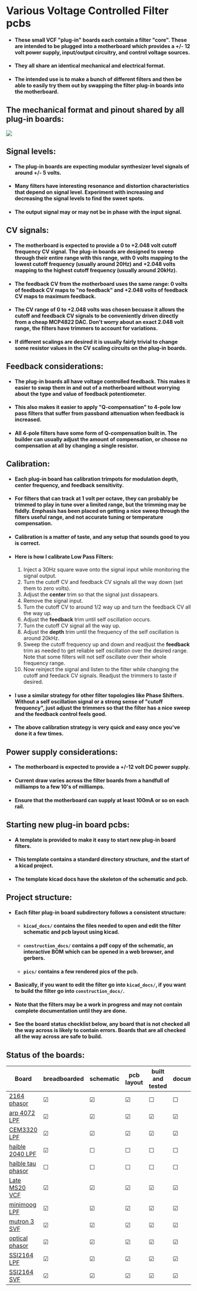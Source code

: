 # Various Voltage Controlled Filter pcbs

- #### These small VCF "plug-in" boards each contain a filter "core". These are intended to be plugged into a motherboard which provides a +/- 12 volt power supply, input/output circuitry, and control voltage sources.
- #### They all share an identical mechanical and electrical format.
- #### The intended use is to make a bunch of different filters and then be able to easily try them out by swapping the filter plug-in boards into the motherboard.


## The mechanical format and pinout shared by all plug-in boards:
![](assets/standard_format.png)


## Signal levels:
- #### The plug-in boards are expecting modular synthesizer level signals of around +/- 5 volts.
- #### Many filters have interesting resonance and distortion characteristics that depend on signal level. Experiment with increasing and decreasing the signal levels to find the sweet spots.
- #### The output signal may or may not be in phase with the input signal.


## CV signals:
- #### The motherboard is expected to provide a 0 to +2.048 volt cutoff frequency CV signal. The plug-in boards are designed to sweep through their entire range with this range, with 0 volts mapping to the lowest cutoff frequency (usually around 20Hz) and +2.048 volts mapping to the highest cutoff frequency (usually around 20kHz).
- #### The feedback CV from the motherboard uses the same range: 0 volts of feedback CV maps to "no feedback" and +2.048 volts of feedback CV maps to maximum feedback.
- #### The CV range of 0 to +2.048 volts was chosen becuase it allows the cutoff and feedback CV signals to be conveniently driven directly from a cheap MCP4822 DAC. Don't worry about an exact 2.048 volt range, the filters have trimmers to account for variations.
- #### If different scalings are desired it is usually fairly trivial to change some resistor values in the CV scaling circuits on the plug-in boards.


## Feedback considerations:
- #### The plug-in boards all have voltage controlled feedback. This makes it easier to swap them in and out of a motherboard without worrying about the type and value of feedback potentiometer.
- #### This also makes it easier to apply "Q-compensation" to 4-pole low pass filters that suffer from passband attenuation when feedback is increased.
- #### All 4-pole filters have some form of Q-compensation built in. The builder can usually adjust the amount of compensation, or choose no compensation at all by changing a single resistor.


## Calibration:
- #### Each plug-in board has calibration trimpots for modulation depth, center frequency, and feedback sensitivity.
- #### For filters that can track at 1 volt per octave, they can probably be trimmed to play in tune over a limited range, but the trimming may be fiddly. Emphasis has been placed on getting a nice sweep through the filters useful range, and not accurate tuning or temperature compensation.
- #### Calibration is a matter of taste, and any setup that sounds good to you is correct.
- #### Here is how I calibrate Low Pass Filters:
    1. Inject a 30Hz square wave onto the signal input while monitoring the signal output.
    2. Turn the cutoff CV and feedback CV signals all the way down (set them to zero volts).
    3. Adjust the **center** trim so that the signal just dissapears.
    4. Remove the signal input.
    5. Turn the cutoff CV to around 1/2 way up and turn the feedback CV all the way up.
    6. Adjust the **feedback** trim until self oscillation occurs.
    7. Turn the cutoff CV signal all the way up.
    8. Adjust the **depth** trim until the frequency of the self oscillation is around 20kHz.
    9. Sweep the cutoff frequency up and down and readjust the **feedback** trim as needed to get reliable self oscillation over the desired range. Note that some filters will not self oscillate over their whole frequency range.
    10. Now reinject the signal and listen to the filter while changing the cutoff and feedack CV signals. Readjust the trimmers to taste if desired.

- #### I use a similar strategy for other filter topologies like Phase Shifters. Without a self oscillation signal or a strong sense of "cutoff frequency", just adjust the trimmers so that the filter has a nice sweep and the feedback control feels good.
- #### The above calibration strategy is very quick and easy once you've done it a few times.


## Power supply considerations:
- #### The motherboard is expected to provide a +/-12 volt DC power supply.
- #### Current draw varies across the filter boards from a handfull of milliamps to a few 10's of milliamps.
- #### Ensure that the motherboard can supply at least 100mA or so on each rail.


## Starting new plug-in board pcbs:
- #### A template is provided to make it easy to start new plug-in board filters.
- #### This template contains a standard directory structure, and the start of a kicad project.
- #### The template kicad docs have the skeleton of the schematic and pcb.


## Project structure:
- #### Each filter plug-in board subdirectory follows a consistent structure:
    - #### `kicad_docs/` contains the files needed to open and edit the filter schematic and pcb layout using kicad.
    - #### `construction_docs/` contains a pdf copy of the schematic, an interactive BOM which can be opened in a web browser, and gerbers.
    - #### `pics/` contains a few rendered pics of the pcb.
- #### Basically, if you want to edit the filter go into `kicad_docs/`, if you want to build the filter go into `construction_docs/`.
- #### Note that the filters may be a work in progress and may not contain complete documentation until they are done.
- #### See the board status checklist below, any board that is not checked all the way across is likely to contain errors. Boards that are all checked all the way across are safe to build.

## Status of the boards:

Board | breadboarded | schematic | pcb layout | built and tested | documentation
------|--------------|-----------|------------|------------------|---------------
[2164 phasor](https://github.com/JordanAceto/VCF_plug_in_boards/tree/master/2164_phasor_plug_in_board)       | &#9745; | &#9745; | &#9745; | &#9744; | &#9744;
[arp 4072 LPF](https://github.com/JordanAceto/VCF_plug_in_boards/tree/master/arp_4072_LPF_plug_in_board)      | &#9745; | &#9745; | &#9745; | &#9745; | &#9745;
[CEM3320 LPF](https://github.com/JordanAceto/VCF_plug_in_boards/tree/master/CEM3320_LPF_plug_in_board)       | &#9745; | &#9745; | &#9745; | &#9745; | &#9745;
[haible 2040 LPF](https://github.com/JordanAceto/VCF_plug_in_boards/tree/master/haible_2040_LPF_plug_in_board)   | &#9745; | &#9744; | &#9744; | &#9744; | &#9744;
[haible tau phasor](https://github.com/JordanAceto/VCF_plug_in_boards/tree/master/haible_tau_phaser_plug_in_board/kicad_docs) | &#9744; | &#9744; | &#9744; | &#9744; | &#9744;
[Late MS20 VCF](https://github.com/JordanAceto/VCF_plug_in_boards/tree/master/late_MS20_VCF_plug_in_board)       | &#9745; | &#9745; | &#9745; | &#9745; | &#9745;
[minimoog LPF](https://github.com/JordanAceto/VCF_plug_in_boards/tree/master/minimoog_LPF_plug_in_board)      | &#9745; | &#9745; | &#9745; | &#9745; | &#9745;
[mutron 3 SVF](https://github.com/JordanAceto/VCF_plug_in_boards/tree/master/mutron_III_plug_in_board)      | &#9745; | &#9745; | &#9745; | &#9745; | &#9745;
[optical phasor](https://github.com/JordanAceto/VCF_plug_in_boards/tree/master/optical_phasor_plug_in_board)    | &#9745; | &#9745; | &#9745; | &#9745; | &#9745;
[SSI2164 LPF](https://github.com/JordanAceto/VCF_plug_in_boards/tree/master/SSI2164_4_pole_LPF_plug_in_board)       | &#9745; | &#9745; | &#9745; | &#9745; | &#9745;
[SSI2164 SVF](https://github.com/JordanAceto/VCF_plug_in_boards/tree/master/2164_SVF_plug_in_board)       | &#9745; | &#9745; | &#9745; | &#9745; | &#9745;
